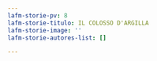 ```yaml
---
lafm-storie-pv: 8
lafm-storie-titulo: IL COLOSSO D'ARGILLA
lafm-storie-image: ''
lafm-storie-autores-list: []

---
```


